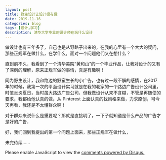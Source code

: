 ```yaml
---
layout: post
title: 野生设计让设计很有趣
date: 2019-11-16
categories: blog
tags: [设计,学习]
description: 清华大学毕业的设计师在玩什么设计
---
```


做设计也有三年多了，自己也是从野路子出来的，在我的心里有一个大大的疑问，那些正规军在做什么，在学什么，面对一个问题他们又在想什么？

直到前不久，我看到了一个清华美院“黄和山”的一个毕业作品，让我对设计的又有了深刻的理解，原来正规军做的事情，真是有趣啊！

同为野生设计，我和路边的野蛮生长的小广告，也有过一段不解的感情，在2017年的时候，我第一次的平面设计实习就是在我的老家的一个路边广告设计公司里，时值炎炎夏日，当时虽大路边广告公司，但我做设计从来不含糊，不管是再随便的要求，我都给他认真的做，从 Pinterest 上面认真的找风格来做，力求原创，可今天再看，我还是不太懂群众啊！

对于群众来说什么是重要呢？那就是直接明了，一下子就知道是什么产品的广告才是好的广告，

好，我们回到我提出的第一个问题上面来，那些正规军在做什么，

未完待续......





<script id="dsq-count-scr" src="//huiweishijie.disqus.com/count.js" async></script>

<div id="disqus_thread"></div>
<script>

/**
*  RECOMMENDED CONFIGURATION VARIABLES: EDIT AND UNCOMMENT THE SECTION BELOW TO INSERT DYNAMIC VALUES FROM YOUR PLATFORM OR CMS.
*  LEARN WHY DEFINING THESE VARIABLES IS IMPORTANT: https://disqus.com/admin/universalcode/#configuration-variables*/
/*
var disqus_config = function () {
this.page.url = PAGE_URL;  // Replace PAGE_URL with your page's canonical URL variable
this.page.identifier = PAGE_IDENTIFIER; // Replace PAGE_IDENTIFIER with your page's unique identifier variable
};
*/
(function() { // DON'T EDIT BELOW THIS LINE
var d = document, s = d.createElement('script');
s.src = 'https://huiweishijie.disqus.com/embed.js';
s.setAttribute('data-timestamp', +new Date());
(d.head || d.body).appendChild(s);
})();
</script>
<noscript>Please enable JavaScript to view the <a href="https://disqus.com/?ref_noscript">comments powered by Disqus.</a></noscript>






